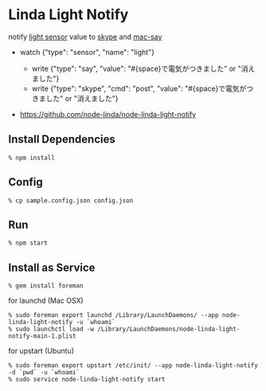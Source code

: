 Linda Light Notify
==================
notify [light sensor](https://github.com/node-linda/ruby-linda-arduino-sensor) value to [skype](https://github.com/node-linda/ruby-linda-skype) and [mac-say](https://github.com/node-linda/node-linda-mac-say)


- watch {"type": "sensor", "name": "light"}
  - write {"type": "say", "value": "#{space}で電気がつきました" or "消えました"}
  - write {"type": "skype", "cmd": "post", "value": "#{space}で電気がつきました" or "消えました"}

- https://github.com/node-linda/node-linda-light-notify


## Install Dependencies

    % npm install

## Config

    % cp sample.config.json config.json

## Run

    % npm start


## Install as Service

    % gem install foreman

for launchd (Mac OSX)

    % sudo foreman export launchd /Library/LaunchDaemons/ --app node-linda-light-notify -u `whoami`
    % sudo launchctl load -w /Library/LaunchDaemons/node-linda-light-notify-main-1.plist

for upstart (Ubuntu)

    % sudo foreman export upstart /etc/init/ --app node-linda-light-notify -d `pwd` -u `whoami`
    % sudo service node-linda-light-notify start
